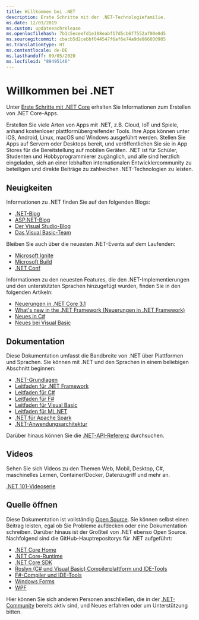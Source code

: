 ```yaml
---
title: Willkommen bei .NET
description: Erste Schritte mit der .NET-Technologiefamilie.
ms.date: 12/03/2019
ms.custom: updateeachrelease
ms.openlocfilehash: 7b1c5eceefd1e108eabf17d5cb6f7552af00e0d5
ms.sourcegitcommit: cbacb5d2cebbf044547f6af6e74a9de866800985
ms.translationtype: HT
ms.contentlocale: de-DE
ms.lasthandoff: 09/05/2020
ms.locfileid: "89495146"
---
```

# <a name="welcome-to-net"></a>Willkommen bei .NET

Unter [Erste Schritte mit .NET Core](core/get-started.md) erhalten Sie Informationen zum Erstellen von .NET Core-Apps.

Erstellen Sie viele Arten von Apps mit .NET, z.B. Cloud, IoT und Spiele, anhand kostenloser plattformübergreifender Tools. Ihre Apps können unter iOS, Android, Linux, macOS und Windows ausgeführt werden. Stellen Sie Apps auf Servern oder Desktops bereit, und veröffentlichen Sie sie in App Stores für die Bereitstellung auf mobilen Geräten. .NET ist für Schüler, Studenten und Hobbyprogrammierer zugänglich, und alle sind herzlich eingeladen, sich an einer lebhaften internationalen Entwicklercommunity zu beteiligen und direkte Beiträge zu zahlreichen .NET-Technologien zu leisten.

## <a name="news"></a>Neuigkeiten

Informationen zu .NET finden Sie auf den folgenden Blogs:

- [.NET-Blog](https://devblogs.microsoft.com/dotnet/)
- [ASP.NET-Blog](https://devblogs.microsoft.com/aspnet/)
- [Der Visual Studio-Blog](https://devblogs.microsoft.com/visualstudio/)
- [Das Visual Basic-Team](https://devblogs.microsoft.com/vbteam/)

Bleiben Sie auch über die neuesten .NET-Events auf dem Laufenden:

- [Microsoft Ignite](https://www.microsoft.com/ignite)
- [Microsoft Build](https://www.microsoft.com/build)
- [.NET Conf](https://www.dotnetconf.net/)

Informationen zu den neuesten Features, die den .NET-Implementierungen und den unterstützten Sprachen hinzugefügt wurden, finden Sie in den folgenden Artikeln:

- [Neuerungen in .NET Core 3.1](core/whats-new/dotnet-core-3-1.md)
- [What's new in the .NET Framework (Neuerungen in .NET Framework)](framework/whats-new/index.md)
- [Neues in C#](csharp/whats-new/index.md)
- [Neues bei Visual Basic](visual-basic/whats-new/index.md)

## <a name="documentation"></a>Dokumentation

Diese Dokumentation umfasst die Bandbreite von .NET über Plattformen und Sprachen. Sie können mit .NET und den Sprachen in einem beliebigen Abschnitt beginnen:

- [.NET-Grundlagen](fundamentals/index.yml)
- [Leitfaden für .NET Framework](framework/index.yml)
- [Leitfaden für C#](csharp/index.yml)
- [Leitfaden für F#](fsharp/index.yml)
- [Leitfaden für Visual Basic](visual-basic/index.yml)
- [Leitfaden für ML.NET](machine-learning/index.yml)
- [.NET für Apache Spark](spark/index.yml)
- [.NET-Anwendungsarchitektur](architecture/index.yml)

Darüber hinaus können Sie die [.NET-API-Referenz](/dotnet/api) durchsuchen.

## <a name="videos"></a>Videos

Sehen Sie sich Videos zu den Themen Web, Mobil, Desktop, C#, maschinelles Lernen, Container/Docker, Datenzugriff und mehr an.

[.NET 101-Videoserie](https://dotnet.microsoft.com/learn/videos)

## <a name="open-source"></a>Quelle öffnen

Diese Dokumentation ist vollständig [Open Source](https://github.com/dotnet/docs). Sie können selbst einen Beitrag leisten, egal ob Sie Probleme aufdecken oder eine Dokumentation schreiben. Darüber hinaus ist der Großteil von .NET ebenso Open Source. Nachfolgend sind die GitHub-Hauptrepositorys für .NET aufgeführt:

- [.NET Core Home](https://github.com/dotnet/core)
- [.NET Core-Runtime](https://github.com/dotnet/runtime)
- [.NET Core SDK](https://github.com/dotnet/sdk)
- [Roslyn (C# und Visual Basic) Compilerplattform und IDE-Tools](https://github.com/dotnet/roslyn)
- [F#-Compiler und IDE-Tools](https://github.com/dotnet/fsharp)
- [Windows Forms](https://github.com/dotnet/winforms)
- [WPF](https://github.com/dotnet/wpf)

Hier können Sie sich anderen Personen anschließen, die in der [.NET-Community](https://dotnet.microsoft.com/platform/community) bereits aktiv sind, und Neues erfahren oder um Unterstützung bitten.
